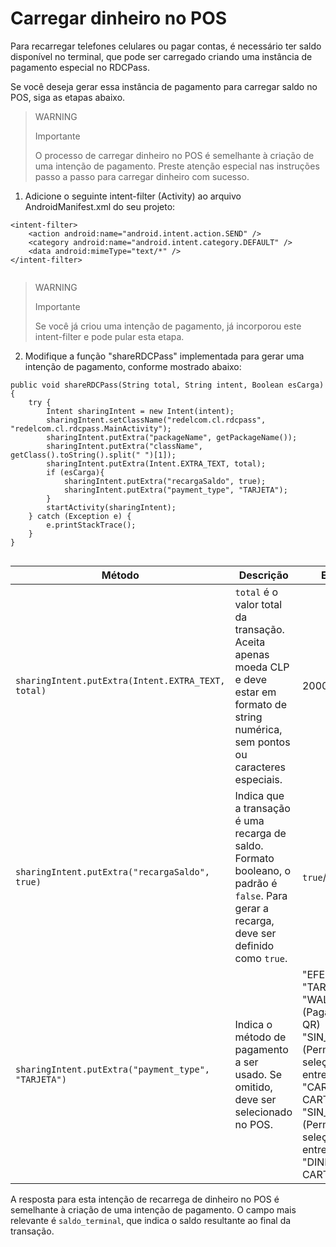 # Carregar dinheiro no POS

Para recarregar telefones celulares ou pagar contas, é necessário ter saldo disponível no terminal, que pode ser carregado criando uma instância de pagamento especial no RDCPass. 

Se você deseja gerar essa instância de pagamento para carregar saldo no POS, siga as etapas abaixo.

> WARNING
> 
> Importante
>
> O processo de carregar dinheiro no POS é semelhante à criação de uma intenção de pagamento. Preste atenção especial nas instruções passo a passo para carregar dinheiro com sucesso.

1. Adicione o seguinte intent-filter (Activity) ao arquivo AndroidManifest.xml do seu projeto:

```android
<intent-filter> 
	<action android:name="android.intent.action.SEND" /> 
	<category android:name="android.intent.category.DEFAULT" /> 
	<data android:mimeType="text/*" /> 
</intent-filter>
 
```

> WARNING
> 
> Importante
>
> Se você já criou uma intenção de pagamento, já incorporou este intent-filter e pode pular esta etapa.

2. Modifique a função "shareRDCPass" implementada para gerar uma intenção de pagamento, conforme mostrado abaixo:

```android
public void shareRDCPass(String total, String intent, Boolean esCarga) { 
 	try { 
 		Intent sharingIntent = new Intent(intent); 
 		sharingIntent.setClassName("redelcom.cl.rdcpass", "redelcom.cl.rdcpass.MainActivity");  
		sharingIntent.putExtra("packageName", getPackageName()); 
 		sharingIntent.putExtra("className", getClass().toString().split(" ")[1]); 
 		sharingIntent.putExtra(Intent.EXTRA_TEXT, total); 
 		if (esCarga){ 
 			sharingIntent.putExtra("recargaSaldo", true); 
 			sharingIntent.putExtra("payment_type", "TARJETA"); 
 		} 
 		startActivity(sharingIntent); 
 	} catch (Exception e) { 
 		e.printStackTrace(); 
 	} 
} 
 
```


| Método | Descrição | Exemplo |
|---|---|---|
| `sharingIntent.putExtra(Intent.EXTRA_TEXT, total)` | `total` é o valor total da transação. Aceita apenas moeda CLP e deve estar em formato de string numérica, sem pontos ou caracteres especiais. | 2000 |
| `sharingIntent.putExtra("recargaSaldo", true)` | Indica que a transação é uma recarga de saldo. Formato booleano, o padrão é `false`. Para gerar a recarga, deve ser definido como `true`. | `true`/`false` |
| `sharingIntent.putExtra("payment_type", "TARJETA")` | Indica o método de pagamento a ser usado. Se omitido, deve ser selecionado no POS. | "EFECTIVO"<br>"TARJETA"<br>"WALLET" (Pagamentos QR)<br>"SIN_EFECTIVO" (Permite seleção no POS entre: "CARTÕES E CARTEIRA")<br>"SIN_WALLET" (Permite seleção no POS entre: "DINHEIRO E CARTÕES") |

A resposta para esta intenção de recarrega de dinheiro no POS é semelhante à criação de uma intenção de pagamento. O campo mais relevante é `saldo_terminal`, que indica o saldo resultante ao final da transação.
